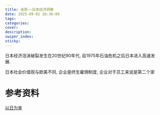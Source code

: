 ```yaml
---
title: 迷思——日本经济洞察
date: 2025-09-02 16:36:09
tags:
categories:
cover:
description:
swiper_index:
sticky:
---
```



日本经济泡沫破裂发生在20世纪90年代, 自1975年石油危机之后日本进入高速发展.




日本社会价值观与欧美不同, 企业是终生雇佣制度, 企业对于员工来说是第二个家




# 参考资料

[以日为鉴]()